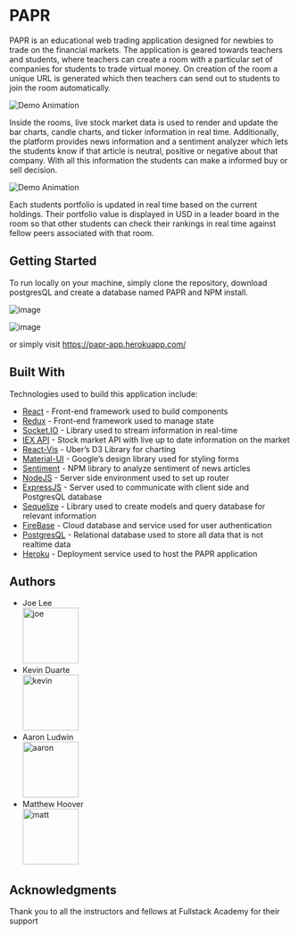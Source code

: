 # PAPR

PAPR is an educational web trading application designed for newbies to trade on the financial markets. The application is geared towards teachers and students, where teachers can create a room with a particular set of companies for students to trade virtual money. On creation of the room a unique URL is generated which then teachers can send out to students to join the room automatically. 

![Demo Animation](../assets/createfourm.gif?raw=true)


Inside the rooms, live stock market data is used to render and update the bar charts, candle charts, and ticker information in real time. Additionally, the platform provides news information and a sentiment analyzer which lets the students know if that article is neutral, positive or negative about that company. With all this information the students can make a informed buy or sell decision. 

![Demo Animation](../assets/screencast.gif?raw=true)

Each students portfolio is updated in real time based on the current holdings. Their portfolio value is displayed in USD in a leader board in the room so that other students can check their rankings in real time against fellow peers associated with that room.


## Getting Started

To run locally on your machine, simply clone the repository, download postgresQL and create a database named PAPR and NPM install.

![image](../assets/createdb.png?raw=true)


![image](../assets/npminstall.png?raw=true)

or simply visit https://papr-app.herokuapp.com/

## Built With
Technologies used to build this application include:
* [React](https://reactjs.org/) - Front-end framework used to build components
* [Redux](https://redux.js.org/) - Front-end framework used to manage state 
* [Socket.IO](https://socket.io/) - Library used to stream information in real-time
* [IEX API](https://iextrading.com/developer/) - Stock market API with live up to date information on the market
* [React-Vis](https://uber.github.io/react-vis/) - Uber’s D3 Library for charting
* [Material-UI](https://material-ui.com/) - Google’s design library used for styling forms
* [Sentiment](https://www.npmjs.com/package/sentiment) - NPM library to analyze sentiment of news articles  
* [NodeJS](https://nodejs.org/en/) - Server side environment used to set up router 
* [ExpressJS](https://expressjs.com/) - Server used to communicate with client side and PostgresQL database 
* [Sequelize](http://docs.sequelizejs.com/) - Library used to create models and query database for relevant information
* [FireBase](https://firebase.google.com/) -  Cloud database and service used for user authentication
* [PostgresQL](https://www.postgresql.org/) -  Relational database used to store all data that is not realtime data
* [Heroku](https://www.heroku.com/) - Deployment service used to host the PAPR application


## Authors
* Joe Lee <br/> <img src="../assets/0-1.png" alt="joe" width="100"/>
* Kevin Duarte <br/> <img src="../assets/0-2.png" alt="kevin" width="100"/>
* Aaron Ludwin <br/> <img src="../assets/0.png" alt="aaron" width="100"/>
* Matthew Hoover <br/> <img src="../assets/0-3.png" alt="matt" width="100"/>

## Acknowledgments
Thank you to all the instructors and fellows at Fullstack Academy for their support 
